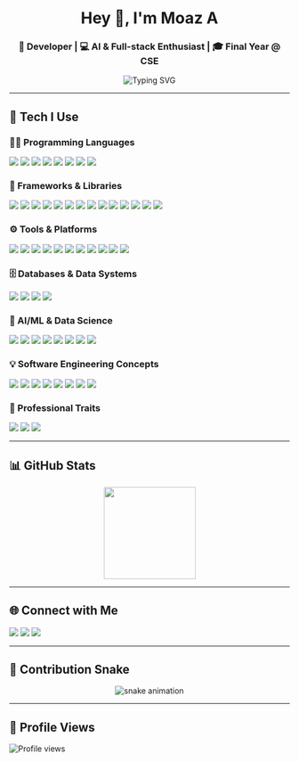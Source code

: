 <h1 align="center">Hey 👋, I'm Moaz A</h1>
<h3 align="center">🚀 Developer | 💻 AI & Full-stack Enthusiast | 🎓 Final Year @ CSE</h3>

<p align="center">
  <img src="https://readme-typing-svg.demolab.com?font=Fira+Code&weight=500&size=22&pause=1000&color=F7F7F7&center=true&vCenter=true&width=435&lines=Crafting+code+with+impact.;Building+real-time+AI+apps.;Passionate+about+open+source." alt="Typing SVG" />
</p>

---

## 🚀 Tech I Use

### 👨‍💻 Programming Languages
<p>
  <img src="https://img.shields.io/badge/Java-007396?style=for-the-badge&logo=java&logoColor=white" />
  <img src="https://img.shields.io/badge/Python-3776AB?style=for-the-badge&logo=python&logoColor=white" />
  <img src="https://img.shields.io/badge/C/C++-00599C?style=for-the-badge&logo=c%2B%2B&logoColor=white" />
  <img src="https://img.shields.io/badge/C%23-239120?style=for-the-badge&logo=c-sharp&logoColor=white" />
  <img src="https://img.shields.io/badge/JavaScript-F7DF1E?style=for-the-badge&logo=javascript&logoColor=black" />
  <img src="https://img.shields.io/badge/SQL-336791?style=for-the-badge&logo=postgresql&logoColor=white" />
  <img src="https://img.shields.io/badge/NoSQL-4DB33D?style=for-the-badge&logo=mongodb&logoColor=white" />
  <img src="https://img.shields.io/badge/HTML/CSS-E34F26?style=for-the-badge&logo=html5&logoColor=white" />
</p>

### 🧩 Frameworks & Libraries
<p>
  <img src="https://img.shields.io/badge/React-20232A?style=for-the-badge&logo=react&logoColor=61DAFB" />
  <img src="https://img.shields.io/badge/Node.js-339933?style=for-the-badge&logo=nodedotjs&logoColor=white" />
  <img src="https://img.shields.io/badge/Express.js-000000?style=for-the-badge&logo=express&logoColor=white" />
  <img src="https://img.shields.io/badge/Django-092E20?style=for-the-badge&logo=django&logoColor=white" />
  <img src="https://img.shields.io/badge/Flask-000000?style=for-the-badge&logo=flask&logoColor=white" />
  <img src="https://img.shields.io/badge/.NET-512BD4?style=for-the-badge&logo=dotnet&logoColor=white" />
  <img src="https://img.shields.io/badge/MERN-3C873A?style=for-the-badge&logo=react&logoColor=white" />
  <img src="https://img.shields.io/badge/FastAPI-009688?style=for-the-badge&logo=fastapi&logoColor=white" />
  <img src="https://img.shields.io/badge/Keras-D00000?style=for-the-badge&logo=keras&logoColor=white" />
  <img src="https://img.shields.io/badge/TensorFlow-FF6F00?style=for-the-badge&logo=tensorflow&logoColor=white" />
  <img src="https://img.shields.io/badge/PyTorch-EE4C2C?style=for-the-badge&logo=pytorch&logoColor=white" />
  <img src="https://img.shields.io/badge/scikit--learn-F7931E?style=for-the-badge&logo=scikit-learn&logoColor=white" />
  <img src="https://img.shields.io/badge/OpenCV-5C3EE8?style=for-the-badge&logo=opencv&logoColor=white" />
  <img src="https://img.shields.io/badge/Matplotlib-11557C?style=for-the-badge&logo=plotly&logoColor=white" />
</p>

### ⚙️ Tools & Platforms
<p>
  <img src="https://img.shields.io/badge/Git-F05032?style=for-the-badge&logo=git&logoColor=white" />
  <img src="https://img.shields.io/badge/GitHub-181717?style=for-the-badge&logo=github&logoColor=white" />
  <img src="https://img.shields.io/badge/Docker-2496ED?style=for-the-badge&logo=docker&logoColor=white" />
  <img src="https://img.shields.io/badge/Kubernetes-326CE5?style=for-the-badge&logo=kubernetes&logoColor=white" />
  <img src="https://img.shields.io/badge/AWS-232F3E?style=for-the-badge&logo=amazonaws&logoColor=white" />
  <img src="https://img.shields.io/badge/Vercel-000000?style=for-the-badge&logo=vercel&logoColor=white" />
  <img src="https://img.shields.io/badge/Postman-FF6C37?style=for-the-badge&logo=postman&logoColor=white" />
  <img src="https://img.shields.io/badge/Excel-217346?style=for-the-badge&logo=microsoft-excel&logoColor=white" />
  <img src="https://img.shields.io/badge/MATLAB-0076A8?style=for-the-badge&logo=mathworks&logoColor=white" />
  <img src="https://img.shields.io/badge/Power%20BI-F2C811?style=for-the-badge&logo=powerbi&logoColor=black" />
  <img src="https://img.shields.io/badge/Tableau-E97627?style=for-the-badge&logo=tableau&logoColor=white" />
</p>

### 🗄️ Databases & Data Systems
<p>
  <img src="https://img.shields.io/badge/MongoDB-47A248?style=for-the-badge&logo=mongodb&logoColor=white" />
  <img src="https://img.shields.io/badge/MySQL-4479A1?style=for-the-badge&logo=mysql&logoColor=white" />
  <img src="https://img.shields.io/badge/PostgreSQL-336791?style=for-the-badge&logo=postgresql&logoColor=white" />
  <img src="https://img.shields.io/badge/Big%20Data-FF6F00?style=for-the-badge&logo=apachespark&logoColor=white" />
</p>

### 🧠 AI/ML & Data Science
<p>
  <img src="https://img.shields.io/badge/Machine%20Learning-FF6F00?style=for-the-badge&logo=scikit-learn&logoColor=white" />
  <img src="https://img.shields.io/badge/Deep%20Learning-8C1EFF?style=for-the-badge&logo=pytorch&logoColor=white" />
  <img src="https://img.shields.io/badge/Generative%20AI-121212?style=for-the-badge&logo=openai&logoColor=white" />
  <img src="https://img.shields.io/badge/NLP-006400?style=for-the-badge&logo=spacy&logoColor=white" />
  <img src="https://img.shields.io/badge/LLMs-3B0083?style=for-the-badge&logo=openaigym&logoColor=white" />
  <img src="https://img.shields.io/badge/Computer%20Vision-5C3EE8?style=for-the-badge&logo=opencv&logoColor=white" />
  <img src="https://img.shields.io/badge/Data%20Analytics-007ACC?style=for-the-badge&logo=powerbi&logoColor=white" />
  <img src="https://img.shields.io/badge/Statistics-1D2951?style=for-the-badge&logo=r&logoColor=white" />
</p>

### 💡 Software Engineering Concepts
<p>
  <img src="https://img.shields.io/badge/DSA-007396?style=for-the-badge&logo=codingninjas&logoColor=white" />
  <img src="https://img.shields.io/badge/OOP-FF6F00?style=for-the-badge&logo=oop&logoColor=white" />
  <img src="https://img.shields.io/badge/Agile-02569B?style=for-the-badge&logo=scrumalliance&logoColor=white" />
  <img src="https://img.shields.io/badge/SDLC-3C873A?style=for-the-badge&logo=semanticweb&logoColor=white" />
  <img src="https://img.shields.io/badge/DevOps-CA4245?style=for-the-badge&logo=devops&logoColor=white" />
  <img src="https://img.shields.io/badge/CI/CD-F7DF1E?style=for-the-badge&logo=githubactions&logoColor=black" />
  <img src="https://img.shields.io/badge/Cloud%20Computing-FF9900?style=for-the-badge&logo=amazonaws&logoColor=white" />
  <img src="https://img.shields.io/badge/System%20Design-123456?style=for-the-badge&logo=architecture&logoColor=white" />
</p>

### 🌟 Professional Traits
<p>
  <img src="https://img.shields.io/badge/Detail--oriented-0066CC?style=for-the-badge&logo=target&logoColor=white" />
  <img src="https://img.shields.io/badge/Results--driven-28A745?style=for-the-badge&logo=checkmarx&logoColor=white" />
  <img src="https://img.shields.io/badge/Analytical%20Thinker-6F42C1?style=for-the-badge&logo=abstract&logoColor=white" />
</p>




---

## 📊 GitHub Stats
<p align="center">
  <img src="https://github-readme-stats.vercel.app/api/top-langs/?username=moazalimi&layout=compact&theme=radical" height="165"/>
</p>

---

## 🌐 Connect with Me
<p>
  <a href="mailto:ma7778@srmist.edu.in"><img src="https://img.shields.io/badge/Email-D14836?style=for-the-badge&logo=gmail&logoColor=white"></a>
  <a href="https://linkedin.com/in/your-linkedin-profile"><img src="https://img.shields.io/badge/LinkedIn-0A66C2?style=for-the-badge&logo=linkedin&logoColor=white"/></a>
  <a href="https://your-portfolio-site.com"><img src="https://img.shields.io/badge/Portfolio-121212?style=for-the-badge&logo=vercel&logoColor=white"/></a>
</p>

---

## 🐍 Contribution Snake
<p align="center">
<img src="https://raw.githubusercontent.com/moazalimi/moazalimi/output/github-contribution-grid-snake.svg" alt="snake animation"/>
</p>

---

## 👀 Profile Views
<p align="left">
  <img src="https://komarev.com/ghpvc/?username=moazalimi&style=flat-square&color=blue" alt="Profile views" />
</p>
